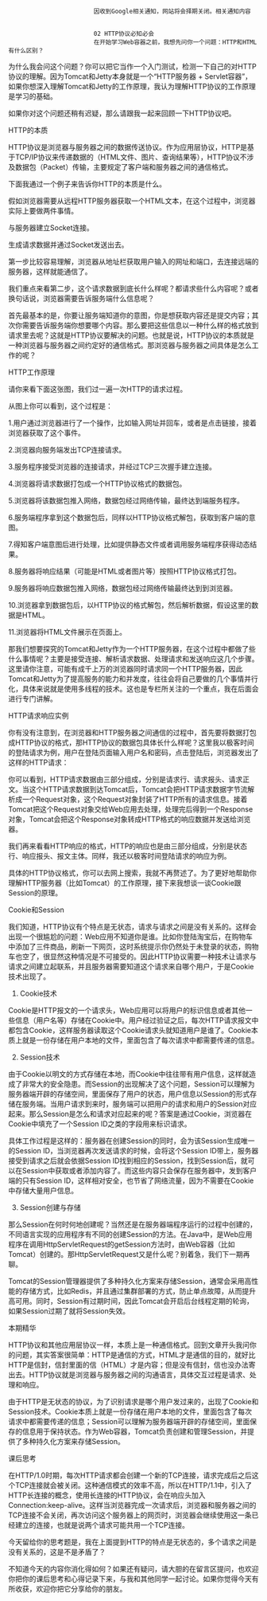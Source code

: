 
                            
                            因收到Google相关通知，网站将会择期关闭。相关通知内容
                            
                            
                            02 HTTP协议必知必会
                            在开始学习Web容器之前，我想先问你一个问题：HTTP和HTML有什么区别？

为什么我会问这个问题？你可以把它当作一个入门测试，检测一下自己的对HTTP协议的理解。因为Tomcat和Jetty本身就是一个“HTTP服务器 + Servlet容器”，如果你想深入理解Tomcat和Jetty的工作原理，我认为理解HTTP协议的工作原理是学习的基础。

如果你对这个问题还稍有迟疑，那么请跟我一起来回顾一下HTTP协议吧。

HTTP的本质

HTTP协议是浏览器与服务器之间的数据传送协议。作为应用层协议，HTTP是基于TCP/IP协议来传递数据的（HTML文件、图片、查询结果等），HTTP协议不涉及数据包（Packet）传输，主要规定了客户端和服务器之间的通信格式。

下面我通过一个例子来告诉你HTTP的本质是什么。

假如浏览器需要从远程HTTP服务器获取一个HTML文本，在这个过程中，浏览器实际上要做两件事情。


与服务器建立Socket连接。

生成请求数据并通过Socket发送出去。


第一步比较容易理解，浏览器从地址栏获取用户输入的网址和端口，去连接远端的服务器，这样就能通信了。

我们重点来看第二步，这个请求数据到底长什么样呢？都请求些什么内容呢？或者换句话说，浏览器需要告诉服务端什么信息呢？

首先最基本的是，你要让服务端知道你的意图，你是想获取内容还是提交内容；其次你需要告诉服务端你想要哪个内容。那么要把这些信息以一种什么样的格式放到请求里去呢？这就是HTTP协议要解决的问题。也就是说，HTTP协议的本质就是一种浏览器与服务器之间约定好的通信格式。那浏览器与服务器之间具体是怎么工作的呢？

HTTP工作原理

请你来看下面这张图，我们过一遍一次HTTP的请求过程。



从图上你可以看到，这个过程是：

1.用户通过浏览器进行了一个操作，比如输入网址并回车，或者是点击链接，接着浏览器获取了这个事件。

2.浏览器向服务端发出TCP连接请求。

3.服务程序接受浏览器的连接请求，并经过TCP三次握手建立连接。

4.浏览器将请求数据打包成一个HTTP协议格式的数据包。

5.浏览器将该数据包推入网络，数据包经过网络传输，最终达到端服务程序。

6.服务端程序拿到这个数据包后，同样以HTTP协议格式解包，获取到客户端的意图。

7.得知客户端意图后进行处理，比如提供静态文件或者调用服务端程序获得动态结果。

8.服务器将响应结果（可能是HTML或者图片等）按照HTTP协议格式打包。

9.服务器将响应数据包推入网络，数据包经过网络传输最终达到到浏览器。

10.浏览器拿到数据包后，以HTTP协议的格式解包，然后解析数据，假设这里的数据是HTML。

11.浏览器将HTML文件展示在页面上。

那我们想要探究的Tomcat和Jetty作为一个HTTP服务器，在这个过程中都做了些什么事情呢？主要是接受连接、解析请求数据、处理请求和发送响应这几个步骤。这里请你注意，可能有成千上万的浏览器同时请求同一个HTTP服务器，因此Tomcat和Jetty为了提高服务的能力和并发度，往往会将自己要做的几个事情并行化，具体来说就是使用多线程的技术。这也是专栏所关注的一个重点，我在后面会进行专门讲解。

HTTP请求响应实例

你有没有注意到，在浏览器和HTTP服务器之间通信的过程中，首先要将数据打包成HTTP协议的格式，那HTTP协议的数据包具体长什么样呢？这里我以极客时间的登陆请求为例，用户在登陆页面输入用户名和密码，点击登陆后，浏览器发出了这样的HTTP请求：



你可以看到，HTTP请求数据由三部分组成，分别是请求行、请求报头、请求正文。当这个HTTP请求数据到达Tomcat后，Tomcat会把HTTP请求数据字节流解析成一个Request对象，这个Request对象封装了HTTP所有的请求信息。接着Tomcat把这个Request对象交给Web应用去处理，处理完后得到一个Response对象，Tomcat会把这个Response对象转成HTTP格式的响应数据并发送给浏览器。

我们再来看看HTTP响应的格式，HTTP的响应也是由三部分组成，分别是状态行、响应报头、报文主体。同样，我还以极客时间登陆请求的响应为例。



具体的HTTP协议格式，你可以去网上搜索，我就不再赘述了。为了更好地帮助你理解HTTP服务器（比如Tomcat）的工作原理，接下来我想谈一谈Cookie跟Session的原理。

Cookie和Session

我们知道，HTTP协议有个特点是无状态，请求与请求之间是没有关系的。这样会出现一个很尴尬的问题：Web应用不知道你是谁。比如你登陆淘宝后，在购物车中添加了三件商品，刷新一下网页，这时系统提示你仍然处于未登录的状态，购物车也空了，很显然这种情况是不可接受的。因此HTTP协议需要一种技术让请求与请求之间建立起联系，并且服务器需要知道这个请求来自哪个用户，于是Cookie技术出现了。

1. Cookie技术

Cookie是HTTP报文的一个请求头，Web应用可以将用户的标识信息或者其他一些信息（用户名等）存储在Cookie中。用户经过验证之后，每次HTTP请求报文中都包含Cookie，这样服务器读取这个Cookie请求头就知道用户是谁了。Cookie本质上就是一份存储在用户本地的文件，里面包含了每次请求中都需要传递的信息。

2. Session技术

由于Cookie以明文的方式存储在本地，而Cookie中往往带有用户信息，这样就造成了非常大的安全隐患。而Session的出现解决了这个问题，Session可以理解为服务器端开辟的存储空间，里面保存了用户的状态，用户信息以Session的形式存储在服务端。当用户请求到来时，服务端可以把用户的请求和用户的Session对应起来。那么Session是怎么和请求对应起来的呢？答案是通过Cookie，浏览器在Cookie中填充了一个Session ID之类的字段用来标识请求。

具体工作过程是这样的：服务器在创建Session的同时，会为该Session生成唯一的Session ID，当浏览器再次发送请求的时候，会将这个Session ID带上，服务器接受到请求之后就会依据Session ID找到相应的Session，找到Session后，就可以在Session中获取或者添加内容了。而这些内容只会保存在服务器中，发到客户端的只有Session ID，这样相对安全，也节省了网络流量，因为不需要在Cookie中存储大量用户信息。

3. Session创建与存储

那么Session在何时何地创建呢？当然还是在服务器端程序运行的过程中创建的，不同语言实现的应用程序有不同的创建Session的方法。在Java中，是Web应用程序在调用HttpServletRequest的getSession方法时，由Web容器（比如Tomcat）创建的。那HttpServletRequest又是什么呢？别着急，我们下一期再聊。

Tomcat的Session管理器提供了多种持久化方案来存储Session，通常会采用高性能的存储方式，比如Redis，并且通过集群部署的方式，防止单点故障，从而提升高可用。同时，Session有过期时间，因此Tomcat会开启后台线程定期的轮询，如果Session过期了就将Session失效。

本期精华

HTTP协议和其他应用层协议一样，本质上是一种通信格式。回到文章开头我问你的问题，其实答案很简单：HTTP是通信的方式，HTML才是通信的目的，就好比HTTP是信封，信封里面的信（HTML）才是内容；但是没有信封，信也没办法寄出去。HTTP协议就是浏览器与服务器之间的沟通语言，具体交互过程是请求、处理和响应。

由于HTTP是无状态的协议，为了识别请求是哪个用户发过来的，出现了Cookie和Session技术。Cookie本质上就是一份存储在用户本地的文件，里面包含了每次请求中都需要传递的信息；Session可以理解为服务器端开辟的存储空间，里面保存的信息用于保持状态。作为Web容器，Tomcat负责创建和管理Session，并提供了多种持久化方案来存储Session。

课后思考

在HTTP/1.0时期，每次HTTP请求都会创建一个新的TCP连接，请求完成后之后这个TCP连接就会被关闭。这种通信模式的效率不高，所以在HTTP/1.1中，引入了HTTP长连接的概念，使用长连接的HTTP协议，会在响应头加入Connection:keep-alive。这样当浏览器完成一次请求后，浏览器和服务器之间的TCP连接不会关闭，再次访问这个服务器上的网页时，浏览器会继续使用这一条已经建立的连接，也就是说两个请求可能共用一个TCP连接。

今天留给你的思考题是，我在上面提到HTTP的特点是无状态的，多个请求之间是没有关系的，这是不是矛盾了？

不知道今天的内容你消化得如何？如果还有疑问，请大胆的在留言区提问，也欢迎你把你的课后思考和心得记录下来，与我和其他同学一起讨论。如果你觉得今天有所收获，欢迎你把它分享给你的朋友。

                        
                        
                            